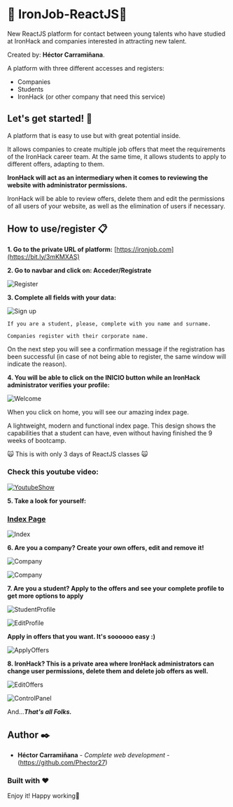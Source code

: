 
# :rocket: IronJob-ReactJS:rocket:

New ReactJS platform for contact between young talents who have studied at IronHack and companies interested in attracting new talent.

Created by: **Héctor Carramiñana**.

A platform with three different accesses and registers:

- Companies
- Students
- IronHack (or other company that need this service)

## Let's get started! :metal:

A platform that is easy to use but with great potential inside.

It allows companies to create multiple job offers that meet the requirements of the IronHack career team. At the same time, it allows students to apply to different offers, adapting to them.

**IronHack will act as an intermediary when it comes to reviewing the website with administrator permissions.**

IronHack will be able to review offers, delete them and edit the permissions of all users of your website, as well as the elimination of users if necessary.

## How to use/register 📋

**1. Go to the private URL of platform:**
[https://ironjob.com](https://bit.ly/3mKMXAS) 

**2. Go to navbar and click on: Acceder/Regístrate**

![Register](https://res.cloudinary.com/phector27/image/upload/v1608643114/cv-webuild/register_pxqjpl.png)

**3. Complete all fields with your data:**

![Sign up](https://res.cloudinary.com/phector27/image/upload/v1608643196/cv-webuild/signup_pq0fad.png)

```
If you are a student, please, complete with you name and surname.

Companies register with their corporate name.
```

On the next step you will see a confirmation message if the registration has been successful (in case of not being able to register, the same window will indicate the reason).

**4. You will be able to click on the INICIO button while an IronHack administrator verifies your profile:**

![Welcome](https://res.cloudinary.com/phector27/image/upload/v1608643298/cv-webuild/WELCOME_ys6hc8.png)

When you click on home, you will see our amazing index page.

A lightweight, modern and functional index page. This design shows the capabilities that a student can have, even without having finished the 9 weeks of bootcamp.

:scream_cat: This is with only 3 days of ReactJS classes :scream_cat:

### Check this youtube video:
[![YoutubeShow](http://img.youtube.com/vi/TMD6uWe3bpo/0.jpg)](http://www.youtube.com/watch?v=TMD6uWe3bpo "ShowIndex")

**5. Take a look for yourself:**

### [Index Page](https://bit.ly/3mKMXAS)

![Index](https://res.cloudinary.com/phector27/image/upload/v1608644136/cv-webuild/escritorio_ox7khv.png)

**6. Are you a company? Create your own offers, edit and remove it!**

![Company](https://res.cloudinary.com/phector27/image/upload/v1608644341/cv-webuild/create_greawf.png)

![Company](https://res.cloudinary.com/phector27/image/upload/v1608644342/cv-webuild/newoffer_iygucg.png)

**7. Are you a student? Apply to the offers and see your complete profile to get more options to apply**

![StudentProfile](https://res.cloudinary.com/phector27/image/upload/v1608645573/cv-webuild/profile2_tbflqv.png)

![EditProfile](https://res.cloudinary.com/phector27/image/upload/v1608644975/cv-webuild/myprofile2_pilnbs.png)

**Apply in offers that you want. It's soooooo easy :)**

![ApplyOffers](https://res.cloudinary.com/phector27/image/upload/v1608644710/cv-webuild/apply_zdgbgm.png)

**8. IronHack? This is a private area where IronHack administrators can change user permissions, delete them and delete job offers as well.**

![EditOffers](https://res.cloudinary.com/phector27/image/upload/v1608645303/cv-webuild/edit_kj0vhv.png)

![ControlPanel](https://res.cloudinary.com/phector27/image/upload/v1608645303/cv-webuild/panelcontrol_h5309j.png)


And...**_That's all Folks._**

## Author ✒️

* **Héctor Carramiñana** - *Complete web development* - (https://github.com/Phector27)

### Built with :heart:

Enjoy it! Happy working💙
